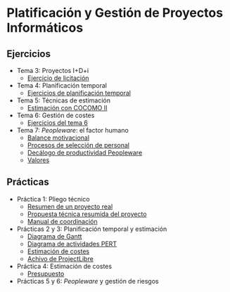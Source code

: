 # Platificación y Gestión de Proyectos Informáticos

## Ejercicios

* Tema 3: Proyectos I+D+i
  * [Ejercicio de licitación](Teoría/3/licitacion.pdf)
* Tema 4: Planificación temporal
  * [Ejercicios de planificación temporal](Teoría/4/plan_temporal.pdf)
* Tema 5: Técnicas de estimación
  * [Estimación con COCOMO II](Teoría/5/cocomo.pdf)
* Tema 6: Gestión de costes
  * [Ejercicios del tema 6](Teoría/6/costes.pdf)
* Tema 7: _Peopleware_: el factor humano
  * [Balance motivacional](Teoría/7/balance-motivacional.pdf)
  * [Procesos de selección de personal](Teoría/7/procesos-seleccion.pdf)
  * [Decálogo de productividad Peopleware](Teoría/7/productividad.pdf)
  * [Valores](Teoría/7/valores.pdf)

## Prácticas

* Práctica 1: Pliego técnico
  * [Resumen de un proyecto real](Práctica/1/resumen_proyecto_real.pdf)
  * [Propuesta técnica resumida del proyecto](Práctica/1/propuesta_tecnica.pdf)
  * [Manual de coordinación](Práctica/1/manual_coordinacion.pdf)
* Prácticas 2 y 3: Planificación temporal y estimación
  * [Diagrama de Gantt](Práctica/2y3/gantt.pdf)
  * [Diagrama de actividades PERT](Práctica/2y3/activities.pdf)
  * [Estimación de costes](Práctica/2y3/estimation.pdf)
  * [Achivo de ProjectLibre](Práctica/2y3/Asclepio.pod)
* Práctica 4: Estimación de costes
  * [Presupuesto]()
* Prácticas 5 y 6: _Peopleware_ y gestión de riesgos 
